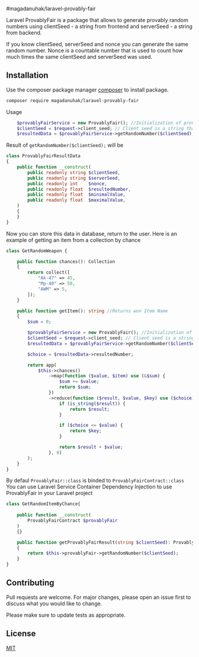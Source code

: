 #magadanuhak/laravel-provably-fair

Laravel ProvablyFair is a package that allows to generate provably random numbers using clientSeed - a string from frontend and serverSeed - a string from backend.

If you know clientSeed, serverSeed and nonce you can generate the same random number.
Nonce is a countable number that is used to count how much times the same clientSeed and serverSeed was used.

## Installation

Use the composer package manager [composer](https://getcomposer.org/download/) to install package.

```bash
composer require magadanuhak/laravel-provably-fair
```

Usage
```php 
    $provablyFairService = new ProvablyFair(); //Initialization of provably fair
    $clientSeed = $request->client_seed; // Client seed is a string that you should get from frontend
    $resultedData = $provablyFairService->getRandomNumber($clientSeed); // This method will return an object ProvablyFairResultData
```
Result of `getRandomNumber($clientSeed);` will be 
```php
class ProvablyFairResultData
{
    public function __construct(
        public readonly string $clientSeed,
        public readonly string $serverSeed,
        public readonly int    $nonce,
        public readonly float  $resultedNumber,
        public readonly float  $minimalValue,
        public readonly float  $maximalValue,
    )
    {
    }
}
```
Now you can store this data in database, return to the user.
Here is an example of getting an item from a collection by chance
```php
class GetRandomWeapon {

    public function chances(): Collection
    {
        return collect([
            "Ak-47" => 45,
            "Mp-40" => 50,
            "AWM" => 5,
        ]);
    } 

    public function getItem(): string //Returns won Item Name 
    {
        $sum = 0;

        $provablyFairService = new ProvablyFair(); //Initialization of provably fair
        $clientSeed = $request->client_seed; // Client seed is a string that you should get from frontend
        $resultedData = $provablyFairService->getRandomNumber($clientSeed); // This method will return an object ProvablyFairResultData

        $choice = $resultedData->resultedNumber;

        return app(
            $this->chances()
                ->map(function ($value, $item) use (&$sum) {
                    $sum += $value;
                    return $sum;
                })
                ->reduce(function ($result, $value, $key) use ($choice) {
                    if (is_string($result)) {
                        return $result;
                    }

                    if ($choice <= $value) {
                        return $key;
                    }

                    return $result + $value;
                }, 0)
        );
    }
}
```

By defaul `ProvablyFair::class` is binded to `ProvablyFairContract::class`
You can use Laravel Service Container Dependency Injection to use ProvablyFair in your Laravel project
```php
class GetRandomItemByChance{
    
    public function __construct(
        ProvablyFairContract $provablyFair
    )
    {}

    public function getProvablyFairResult(string $clientSeed): ProvablyFairResultData
    {
        return $this->provablyFair->getRandomNumber($clientSeed);
    }
}
```

## Contributing

Pull requests are welcome. For major changes, please open an issue first
to discuss what you would like to change.

Please make sure to update tests as appropriate.

## License

[MIT](https://choosealicense.com/licenses/mit/)





